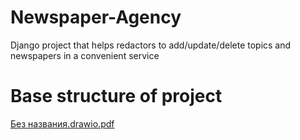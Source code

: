 # Newspaper-Agency
Django project that helps redactors to add/update/delete topics and newspapers in a convenient service
# Base structure of project 
[Без названия.drawio.pdf](https://github.com/Bohdan2001007/Newspaper-agency/blob/main/drawio.pdf)
